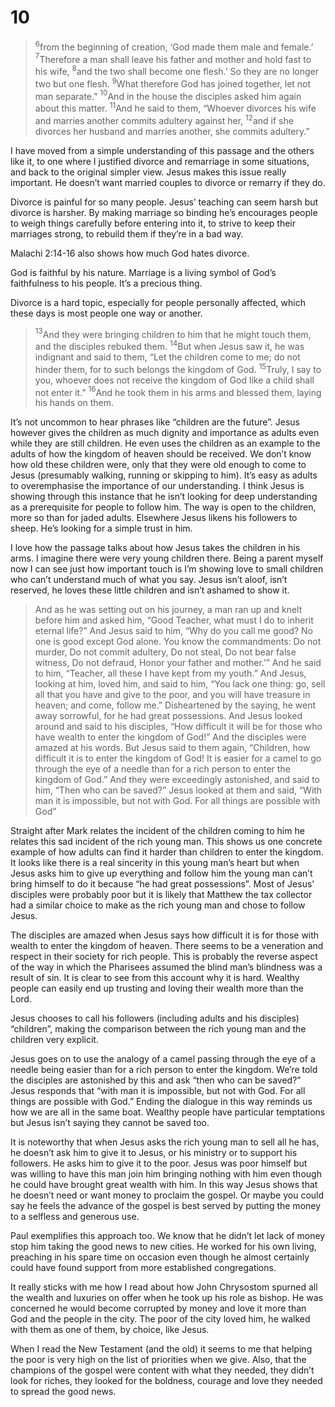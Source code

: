 # 10
>$^6$from the beginning of creation, ‘God made them male and female.’ $^7$Therefore a man shall leave his father and mother and hold fast to his wife, $^8$and the two shall become one flesh.’ So they are no longer two but one flesh. $^9$What therefore God has joined together, let not man separate.”
  $^{10}$And in the house the disciples asked him again about this matter. $^{11}$And he said to them, “Whoever divorces his wife and marries another commits adultery against her, $^{12}$and if she divorces her husband and marries another, she commits adultery.”

I have moved from a simple understanding of this passage and the others like it, to one where I justified divorce and remarriage in some situations, and back to the original simpler view. Jesus makes this issue really important. He doesn’t want married couples to divorce or remarry if they do. 

Divorce is painful for so many people. Jesus’ teaching can seem harsh but divorce is harsher. By making marriage so binding he’s encourages people to weigh things carefully before entering into it, to strive to keep their marriages strong, to rebuild them if they’re in a bad way. 

Malachi 2:14-16 also shows how much God hates divorce. 

God is faithful by his nature. Marriage is a living symbol of God’s faithfulness to his people. It’s a precious thing. 

Divorce is a hard topic, especially for people personally affected, which these days is most people one way or another. 

>$^{13}$And they were bringing children to him that he might touch them, and the disciples rebuked them. $^{14}$But when Jesus saw it, he was indignant and said to them, “Let the children come to me; do not hinder them, for to such belongs the kingdom of God. $^{15}$Truly, I say to you, whoever does not receive the kingdom of God like a child shall not enter it.” $^{16}$And he took them in his arms and blessed them, laying his hands on them.

It’s not uncommon to hear phrases like “children are the future”. Jesus however gives the children as much dignity and importance as adults even while they are still children. He even uses the children as an example to the adults of how the kingdom of heaven should be received. We don’t know how old these children were, only that they were old enough to come to Jesus (presumably walking, running or skipping to him). It’s easy as adults to overemphasise the importance of our understanding. I think Jesus is showing through this instance that he isn’t looking for deep understanding as a prerequisite for people to follow him. The way is open to the children, more so than for jaded adults. Elsewhere Jesus likens his followers to sheep. He’s looking for a simple trust in him. 

I love how the passage talks about how Jesus takes the children in his arms. I imagine there were very young children there. Being a parent myself now I can see just how important touch is I’m showing love to small children who can’t understand much of what you say. Jesus isn’t aloof, isn’t reserved, he loves these little children and isn’t ashamed to show it.

>And as he was setting out on his journey, a man ran up and knelt before him and asked him, “Good Teacher, what must I do to inherit eternal life?” And Jesus said to him, “Why do you call me good? No one is good except God alone. You know the commandments: Do not murder, Do not commit adultery, Do not steal, Do not bear false witness, Do not defraud, Honor your father and mother.’” And he said to him, “Teacher, all these I have kept from my youth.” And Jesus, looking at him, loved him, and said to him, “You lack one thing: go, sell all that you have and give to the poor, and you will have treasure in heaven; and come, follow me.” Disheartened by the saying, he went away sorrowful, for he had great possessions.
  And Jesus looked around and said to his disciples, “How difficult it will be for those who have wealth to enter the kingdom of God!” And the disciples were amazed at his words. But Jesus said to them again, “Children, how difficult it is to enter the kingdom of God! It is easier for a camel to go through the eye of a needle than for a rich person to enter the kingdom of God.” And they were exceedingly astonished, and said to him, “Then who can be saved?” Jesus looked at them and said, “With man it is impossible, but not with God. For all things are possible with God”

Straight after Mark relates the incident of the children coming to him he relates this sad incident of the rich young man. This shows us one concrete example of how adults can find it harder than children to enter the kingdom. It looks like there is a real sincerity in this young man’s heart but when Jesus asks him to give up everything and follow him the young man can’t bring himself to do it because “he had great possessions”. Most of Jesus’ disciples were probably poor but it is likely that Matthew the tax collector had a similar choice to make as the rich young man and chose to follow Jesus.

The disciples are amazed when Jesus says how difficult it is for those with wealth to enter the kingdom of heaven. There seems to be a veneration and respect in their society for rich people. This is probably the reverse aspect of the way in which the Pharisees assumed the blind man’s blindness was a result of sin. It is clear to see from this account why it is hard. Wealthy people can easily end up trusting and loving their wealth more than the Lord. 

Jesus chooses to call his followers (including adults and his disciples) “children”, making the comparison between the rich young man and the children very explicit.

Jesus goes on to use the analogy of a camel passing through the eye of a needle being easier than for a rich person to enter the kingdom. We’re told the disciples are astonished by this and ask “then who can be saved?” Jesus responds that “with man it is impossible, but not with God. For all things are possible with God.” Ending the dialogue in this way reminds us how we are all in the same boat. Wealthy people have particular temptations but Jesus isn’t saying they cannot be saved too. 

It is noteworthy that when Jesus asks the rich young man to sell all he has, he doesn’t ask him to give it to Jesus, or his ministry or to support his followers. He asks him to give it to the poor. Jesus was poor himself but was willing to have this man join him bringing nothing with him even though he could have brought great wealth with him. In this way Jesus shows that he doesn’t need or want money to proclaim the gospel. Or maybe you could say he feels the advance of the gospel is best served by putting the money to a selfless and generous use. 

Paul exemplifies this approach too. We know that he didn’t let lack of money stop him taking the good news to new cities. He worked for his own living, preaching in his spare time on occasion even though he almost certainly could have found support from more established congregations. 

It really sticks with me how I read about how John Chrysostom spurned all the wealth and luxuries on offer when he took up his role as bishop. He was concerned he would become corrupted by money and love it more than God and the people in the city. The poor of the city loved him, he walked with them as one of them, by choice, like Jesus.

When I read the New Testament (and the old) it seems to me that helping the poor is very high on the list of priorities when we give. Also, that the champions of the gospel were content with what they needed, they didn’t look for riches, they looked for the boldness, courage and love they needed to spread the good news.